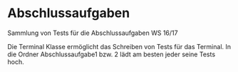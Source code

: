 # Abschlussaufgaben
Sammlung von Tests für die Abschlussaufgaben WS 16/17

Die Terminal Klasse ermöglicht das Schreiben von Tests für das Terminal. In die Ordner Abschlussaufgabe1 bzw. 2 lädt am besten jeder seine Tests hoch.
